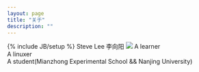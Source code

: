 ```yaml
---
layout: page
title: "关于"
description: ""
---
```

{% include JB/setup %}
Steve Lee 李向阳
![](http://dogsteve.com/me.png)
A learner  
A linuxer  
A student(Mianzhong Experimental School && Nanjing University)  
